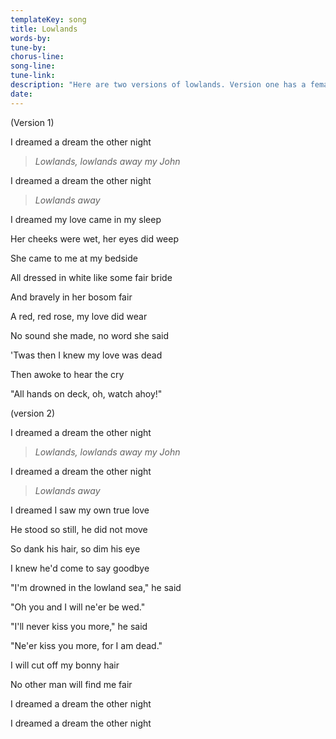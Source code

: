 ```yaml
---
templateKey: song
title: Lowlands  
words-by:
tune-by:
chorus-line:
song-line:
tune-link:
description: "Here are two versions of lowlands. Version one has a female lover, version two a male lover. It should also be noted that in some versions, the last chorus line will add an extra few words: Lowlands, sweet lowlands away. If you plan to sing this version, just make sure we're clued in before you kick off."
date:
---
```

(Version 1)

I dreamed a dream the other night

> *Lowlands, lowlands away my John*

I dreamed a dream the other night

> *Lowlands away*

I dreamed my love came in my sleep

Her cheeks were wet, her eyes did weep

She came to me at my bedside

All dressed in white like some fair bride

And bravely in her bosom fair

A red, red rose, my love did wear

No sound she made, no word she said

'Twas then I knew my love was dead

Then awoke to hear the cry

\"All hands on deck, oh, watch ahoy!\"

(version 2)

I dreamed a dream the other night

> *Lowlands, lowlands away my John*

I dreamed a dream the other night

> *Lowlands away*

I dreamed I saw my own true love

He stood so still, he did not move

So dank his hair, so dim his eye

I knew he\'d come to say goodbye

\"I\'m drowned in the lowland sea,\" he said

\"Oh you and I will ne\'er be wed.\"

\"I\'ll never kiss you more,\" he said

\"Ne\'er kiss you more, for I am dead.\"

I will cut off my bonny hair

No other man will find me fair

I dreamed a dream the other night

I dreamed a dream the other night
